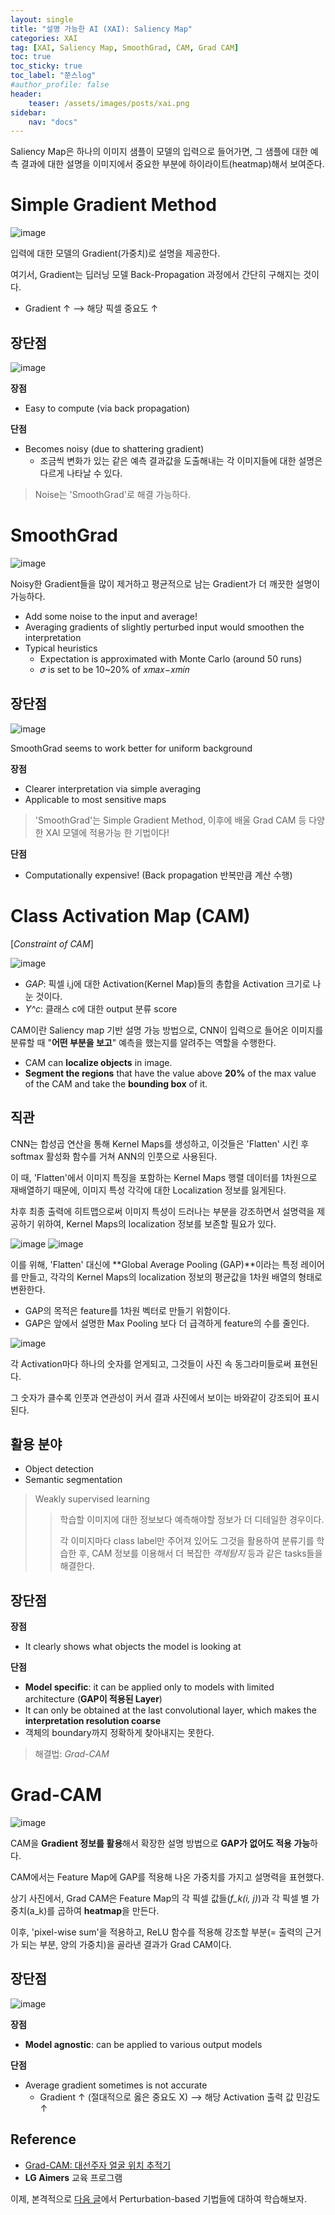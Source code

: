 ```yaml
---
layout: single
title: "설명 가능한 AI (XAI): Saliency Map"
categories: XAI
tag: [XAI, Saliency Map, SmoothGrad, CAM, Grad CAM]
toc: true
toc_sticky: true
toc_label: "쭌스log"
#author_profile: false
header:
    teaser: /assets/images/posts/xai.png
sidebar:
    nav: "docs"
---
```


Saliency Map은 하나의 이미지 샘플이 모델의 입력으로 들어가면, 그 샘플에 대한 예측 결과에 대한 설명을 이미지에서 중요한 부분에 하이라이트(heatmap)해서 보여준다.


# Simple Gradient Method
![image](https://user-images.githubusercontent.com/39285147/185488887-beaae120-8305-4828-b5bb-b6cd859455e5.png)

입력에 대한 모델의 Gradient(가중치)로 설명을 제공한다.

여기서, Gradient는 딥러닝 모델 Back-Propagation 과정에서 간단히 구해지는 것이다.
- Gradient ↑ --> 해당 픽셀 중요도 ↑

## 장단점
![image](https://user-images.githubusercontent.com/39285147/185489168-49d7be9c-7fbe-4415-9412-9e300bb42264.png)

**장점**
- Easy to compute (via back propagation)

**단점**
- Becomes noisy (due to shattering gradient)
    - 조금씩 변화가 있는 같은 예측 결과값을 도출해내는 각 이미지들에 대한 설명은 다르게 나타날 수 있다.

> Noise는 'SmoothGrad'로 해결 가능하다.

# SmoothGrad
![image](https://user-images.githubusercontent.com/39285147/185489641-b5f0b2d0-808b-4dee-a33f-e4e7d83ddb8f.png)

Noisy한 Gradient들을 많이 제거하고 평균적으로 남는 Gradient가 더 깨끗한 설명이 가능하다.
- Add some noise to the input and average!
- Averaging gradients of slightly perturbed input would smoothen the interpretation
- Typical heuristics
    - Expectation is approximated with Monte Carlo (around 50 runs)
    - 𝜎 is set to be 10~20% of 𝑥𝑚𝑎𝑥−𝑥𝑚𝑖𝑛

## 장단점
![image](https://user-images.githubusercontent.com/39285147/185489887-01134b1d-d61d-47c5-8f0f-8ec918b1ad2b.png)

SmoothGrad seems to work better for uniform background

**장점**
- Clearer interpretation via simple averaging
- Applicable to most sensitive maps

> 'SmoothGrad'는 Simple Gradient Method, 이후에 배울 Grad CAM 등 다양한 XAI 모델에 적용가능 한 기법이다!

**단점**
- Computationally expensive! (Back propagation 반복만큼 계산 수행)

# Class Activation Map (CAM)

[*Constraint of CAM*]

![image](https://user-images.githubusercontent.com/39285147/185490376-55acd836-841c-40e3-b618-7f5fbfe1d9a3.png)

- *GAP*: 픽셀 i,j에 대한 Activation(Kernel Map)들의 총합을 Activation 크기로 나눈 것이다.
- *Y^c*: 클래스 c에 대한 output 분류 score

CAM이란 Saliency map 기반 설명 가능 방법으로, CNN이 입력으로 들어온 이미지를 분류할 때 "**어떤 부분을 보고**" 예측을 했는지를 알려주는 역할을 수행한다.
- CAM can **localize objects** in image.
- **Segment the regions** that have the value above **20%** of the max value of the CAM and take the **bounding box** of it.

## 직관
CNN는 합성곱 연산을 통해 Kernel Maps를 생성하고, 이것들은 'Flatten' 시킨 후 softmax 활성화 함수를 거쳐 ANN의 인풋으로 사용된다.

이 때, 'Flatten'에서 이미지 특징을 포함하는 Kernel Maps 행렬 데이터를 1차원으로 재배열하기 때문에, 이미지 특성 각각에 대한 Localization 정보를 잃게된다.

차후 최종 출력에 히트맵으로써 이미지 특성이 드러나는 부분을 강조하면서 설명력을 제공하기 위하여, Kernel Maps의 localization 정보를 보존할 필요가 있다.

![image](https://user-images.githubusercontent.com/39285147/185495415-6699ecd2-d0ba-43f6-8868-b6fe9fe1fc65.png)
![image](https://user-images.githubusercontent.com/39285147/185495472-48c5e7a0-d58c-49a9-a2b3-6e84e0d93dbe.png)

이를 위해, 'Flatten' 대신에 **Global Average Pooling (GAP)**이라는 특정 레이어를 만들고, 각각의 Kernel Maps의 localization 정보의 평균값을 1차원 배열의 형태로 변환한다.
- GAP의 목적은 feature를 1차원 벡터로 만들기 위함이다.
- GAP은 앞에서 설명한 Max Pooling 보다 더 급격하게 feature의 수를 줄인다.

![image](https://user-images.githubusercontent.com/39285147/185491510-4a03ac86-da88-41a5-a247-15d734128699.png)

각 Activation마다 하나의 숫자를 얻게되고, 그것들이 사진 속 동그라미들로써 표현된다.

그 숫자가 클수록 인풋과 연관성이 커서 결과 사진에서 보이는 바와같이 강조되어 표시된다.

## 활용 분야
- Object detection
- Semantic segmentation

> Weakly supervised learning
>
>> 학습할 이미지에 대한 정보보다 예측해야할 정보가 더 디테일한 경우이다.
>>
>> 각 이미지마다 class label만 주어져 있어도 그것을 활용하여 분류기를 학습한 후, CAM 정보를 이용해서 더 복잡한 *객체탐지* 등과 같은 tasks들을 해결한다.

## 장단점
**장점**
- It clearly shows what objects the model is looking at

**단점**
- **Model specific**: it can be applied only to models with limited architecture (**GAP이 적용된 Layer**)
- It can only be obtained at the last convolutional layer, which makes the **interpretation resolution coarse**
- 객체의 boundary까지 정확하게 찾아내지는 못한다.

> 해결법: *Grad-CAM*

# Grad-CAM
![image](https://user-images.githubusercontent.com/39285147/185496364-fa94fe4c-ea2b-4403-bff2-e2d6ab09870c.png)

CAM을 **Gradient 정보를 활용**해서 확장한 설명 방법으로 **GAP가 없어도 적용 가능**하다.

CAM에서는 Feature Map에 GAP를 적용해 나온 가중치를 가지고 설명력을 표현했다.

상기 사진에서, Grad CAM은 Feature Map의 각 픽셀 값들(*f_k(i, j)*)과 각 픽셀 별 가중치(a_k)를 곱하여 **heatmap**을 만든다.

이후, 'pixel-wise sum'을 적용하고, ReLU 함수를 적용해 강조할 부분(= 출력의 근거가 되는 부분, 양의 가중치)을 골라낸 결과가 Grad CAM이다.

## 장단점
![image](https://user-images.githubusercontent.com/39285147/185497804-21df50eb-e05c-41f9-9d7b-15519592ba49.png)

**장점**
- **Model agnostic**: can be applied to various output models

**단점**
- Average gradient sometimes is not accurate
    - Gradient ↑ (절대적으로 옳은 중요도 X) --> 해당 Activation 출력 값 민감도 ↑

## Reference
- [Grad-CAM: 대선주자 얼굴 위치 추적기](https://jsideas.net/grad_cam/)
- **LG Aimers** 교육 프로그램


이제, 본격적으로 [다음 글](https://hchoi256.github.io/xai/XAI-perturbation-influence/)에서 Perturbation-based 기법들에 대하여 학습해보자.